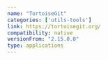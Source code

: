 ```yaml
---
name: "TortoiseGit"
categories: ['utils-tools']
link: https://tortoisegit.org/
compatibility: native
versionFrom: "2.15.0.0"
type: applications
---
```


